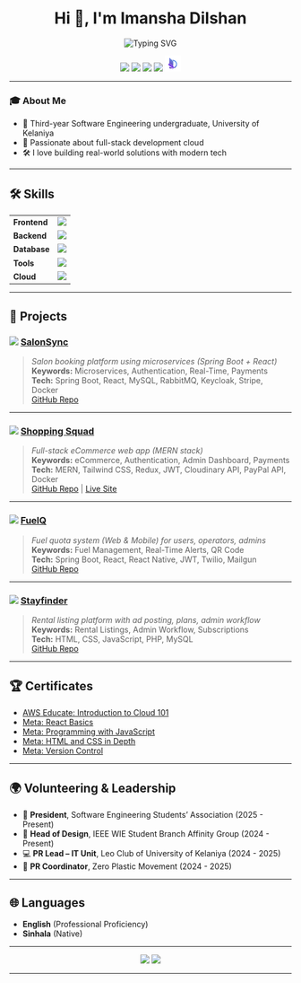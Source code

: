 

<!-- Imansha Dilshan | Modern GitHub Profile README -->

<h1 align="center">Hi 👋, I'm Imansha Dilshan</h1>
<p align="center">
  <img src="https://readme-typing-svg.demolab.com?font=Fira+Code&size=22&pause=1000&color=50B3F7&center=true&vCenter=true&width=450&lines=Software+Engineering+Undergraduate;Full-Stack+%26+Cloud+Dev+%F0%9F%9A%80;Open+Source+%26+Team+Leader;MERN+%7C+Spring+Boot+%7C+Docker" alt="Typing SVG" />
</p>
<p align="center">
  <a href="mailto:imansha.idr@gmail.com"><img src="https://skillicons.dev/icons?i=gmail" width="28"/></a>
  <a href="https://www.linkedin.com/in/imansha-dilshan-6768662a0"><img src="https://skillicons.dev/icons?i=linkedin" width="28"/></a>
  <a href="https://github.com/ima-69"><img src="https://skillicons.dev/icons?i=github" width="28"/></a>
  <a href="https://medium.com/@imansha.idr"><img src="https://img.icons8.com/sf-regular-filled/512/FFFFFF/medium-logo.png" width="28"/></a>
  <a href="https://imansha-s-portfolio.vercel.app/"><img src="https://github.com/ima-69/Imansha-s-Portfolio/blob/main/src/assets/favicon.png" width="28"/></a>
</p>

---

### 🎓 About Me

- 🏫 Third-year Software Engineering undergraduate, University of Kelaniya  
- 🚀 Passionate about full-stack development cloud  
- 🛠️ I love building real-world solutions with modern tech  

---

## 🛠️ Skills

<table>
  <tr>
    <td><b>Frontend</b></td>
    <td>
      <img src="https://skillicons.dev/icons?i=react,js,ts,html,css,tailwind,redux" height="30"/>
    </td>
  </tr>
  <tr>
    <td><b>Backend</b></td>
    <td>
      <img src="https://skillicons.dev/icons?i=spring,nodejs,express,java,php" height="30"/>
    </td>
  </tr>
  <tr>
    <td><b>Database</b></td>
    <td>
      <img src="https://skillicons.dev/icons?i=mongodb,mysql" height="30"/>
    </td>
  </tr>
  <tr>
    <td><b>Tools</b></td>
    <td>
      <img src="https://skillicons.dev/icons?i=git,docker,figma,photoshop,jira" height="30"/>
    </td>
  </tr>
  <tr>
    <td><b>Cloud</b></td>
    <td>
      <img src="https://skillicons.dev/icons?i=aws,azure" height="30"/>
    </td>
  </tr>
</table>

---

## 🚩 Projects

### <img src="https://skillicons.dev/icons?i=react,spring,docker" height="20"/> [SalonSync](https://linktr.ee/salonsync)
> *Salon booking platform using microservices (Spring Boot + React)*  
> **Keywords:** Microservices, Authentication, Real-Time, Payments  
> **Tech:** Spring Boot, React, MySQL, RabbitMQ, Keycloak, Stripe, Docker  
> [GitHub Repo](#) <!-- Replace # with repo link when public -->

---

### <img src="https://skillicons.dev/icons?i=react,nodejs,mongodb" height="20"/> [Shopping Squad](https://github.com/ima-69/Shopping-Squad-MERN)
> *Full-stack eCommerce web app (MERN stack)*  
> **Keywords:** eCommerce, Authentication, Admin Dashboard, Payments  
> **Tech:** MERN, Tailwind CSS, Redux, JWT, Cloudinary API, PayPal API, Docker  
> [GitHub Repo](https://github.com/ima-69/Shopping-Squad-MERN) | [Live Site](https://shoopin-squad.vercel.app/)

---

### <img src="https://skillicons.dev/icons?i=react,spring,reactnative" height="20"/> [FuelQ](https://github.com/software-architecture-project-kln/fuel-project)
> *Fuel quota system (Web & Mobile) for users, operators, admins*  
> **Keywords:** Fuel Management, Real-Time Alerts, QR Code  
> **Tech:** Spring Boot, React, React Native, JWT, Twilio, Mailgun  
> [GitHub Repo](https://github.com/software-architecture-project-kln/fuel-project)

---

### <img src="https://skillicons.dev/icons?i=php,html,css,mysql" height="20"/> [Stayfinder](https://github.com/ima-69/Stayfinder)
> *Rental listing platform with ad posting, plans, admin workflow*  
> **Keywords:** Rental Listings, Admin Workflow, Subscriptions  
> **Tech:** HTML, CSS, JavaScript, PHP, MySQL  
> [GitHub Repo](https://github.com/ima-69/Stayfinder)

---

## 🏆 Certificates

- [AWS Educate: Introduction to Cloud 101](#)
- [Meta: React Basics](#)
- [Meta: Programming with JavaScript](#)
- [Meta: HTML and CSS in Depth](#)
- [Meta: Version Control](#)

---

## 🌍 Volunteering & Leadership

- 👑 **President**, Software Engineering Students’ Association (2025 - Present)
- 🎨 **Head of Design**, IEEE WIE Student Branch Affinity Group (2024 - Present)
- 💻 **PR Lead – IT Unit**, Leo Club of University of Kelaniya (2024 - 2025)
- 🌱 **PR Coordinator**, Zero Plastic Movement (2024 - 2025)

---

## 🌐 Languages

- **English** (Professional Proficiency)
- **Sinhala** (Native)

---

<p align="center">
  <img src="https://github-readme-stats.vercel.app/api?username=ima-69&show_icons=true&theme=radical" height="170"/>
  <img src="https://github-readme-streak-stats.herokuapp.com/?user=ima-69&theme=radical" height="170"/>
</p>

---

<!-- Personalize, update links, and shine! 😎 -->
